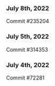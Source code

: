 ### July 8th, 2022

Commit #235204

### July 5th, 2022

Commit #314353


### July 4th, 2022

Commit #72281

